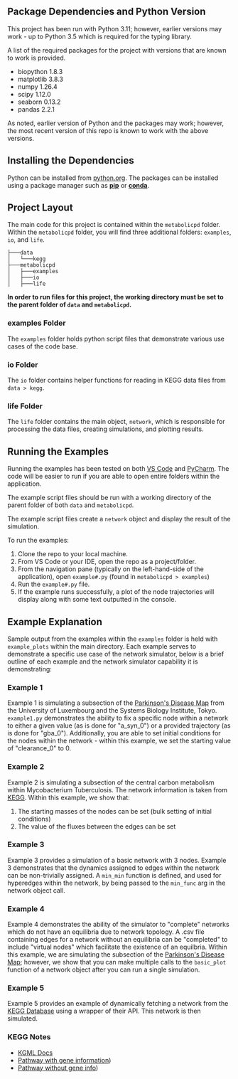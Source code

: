 
## Package Dependencies and Python Version
This project has been run with Python 3.11; however, earlier versions may work - up to Python 3.5 which is required for the typing library.

A list of the required packages for the project with versions that are known to work is provided.
- biopython 1.8.3
- matplotlib 3.8.3
- numpy 1.26.4
- scipy 1.12.0
- seaborn 0.13.2
- pandas 2.2.1

As noted, earlier version of Python and the packages may work; however, the most recent version of this repo is known to work with the above versions.

## Installing the Dependencies

Python can be installed from [python.org](https://www.python.org/).
The packages can be installed using a package manager such as [**pip**](https://pypi.org/project/pip/) or [**conda**](https://conda.io/projects/conda/en/latest/index.html).

## Project Layout

The main code for this project is contained within the ```metabolicpd``` folder.
Within the ```metabolicpd``` folder, you will find three additional folders: ```examples```, ```io```, and ```life```.
```
├───data
│   └───kegg
├───metabolicpd
│   ├───examples
│   ├───io
│   ├───life
```

**In order to run files for this project, the working directory must be set to the parent folder
of ```data``` and ```metabolicpd```.**

### examples Folder

The ```examples``` folder holds python script files that demonstrate various use cases of the code base.

### io Folder

The ```io``` folder contains helper functions for reading in KEGG data files from ```data > kegg```.

### life Folder

The ```life``` folder contains the main object, ```network```, which is responsible for processing the data files, creating simulations, and plotting results.


## Running the Examples

Running the examples has been tested on both [VS Code](https://code.visualstudio.com/) and [PyCharm](https://www.jetbrains.com/pycharm/). The code will be easier to run if you are able to open entire folders within the application. 

The example script files should be run with a working directory of the parent folder of both ```data``` and ```metabolicpd```.

The example script files create a ```network``` object and display the result of the simulation.

To run the examples:
1. Clone the repo to your local machine.
2. From VS Code or your IDE, open the repo as a project/folder.
3. From the navigation pane (typically on the left-hand-side of the application), open ```example#.py``` (found in ```metabolicpd > examples```)
4. Run the ```example#.py``` file.
5. If the example runs successfully, a plot of the node trajectories will display along with some text outputted in the console.


## Example Explanation
Sample output from the examples within the ```examples``` folder is held with ```example_plots``` within the main directory.
Each example serves to demonstrate a specific use case of the network simulator, below is a brief outline of each example and the network simulator capability it is demonstrating:

### Example 1
Example 1 is simulating a subsection of the  [Parkinson's Disease Map](https://pdmap.uni.lu/minerva/) from the University of Luxembourg and the Systems Biology Institute, Tokyo.
```example1.py``` demonstrates the ability to fix a specific node within a network to either a given value (as is done for "a_syn_0") or a provided trajectory (as is done for "gba_0").
Additionally, you are able to set initial conditions for the nodes within the network - within this example, we set the starting value of "clearance_0" to 0.

### Example 2
Example 2 is simulating a subsection of the central carbon metabolism within Mycobacterium Tuberculosis. The network information is taken from [KEGG](https://www.genome.jp/kegg/).
Within this example, we show that:
1. The starting masses of the nodes can be set (bulk setting of initial conditions)
2. The value of the fluxes between the edges can be set

### Example 3
Example 3 provides a simulation of a basic network with 3 nodes. Example 3 demonstrates that the dynamics assigned to edges within the network can be non-trivially assigned.
A ```min_min``` function is defined, and used for hyperedges within the network, by being passed to the ```min_func``` arg in the network object call.


### Example 4
Example 4 demonstrates the ability of the simulator to "complete" networks which do not have an equilibria due to network topology.
A .csv file containing edges for a network without an equilibria can be "completed" to include "virtual nodes" which facilitate the existence of an equilbria.
Within this example, we are simulating the subsection of the [Parkinson's Disease Map](https://pdmap.uni.lu/minerva/); however, we show that you can make multiple calls to the ```basic_plot``` function of a network object after you can run a single simulation.


### Example 5
Example 5 provides an example of dynamically fetching a network from the [KEGG Database](https://www.genome.jp/kegg/) using a wrapper of their API.
This network is then simulated.

### KEGG Notes
- [KGML Docs](https://www.kegg.jp/kegg/xml/docs/)
- [Pathway with gene information](https://www.genome.jp/kegg-bin/show_pathway?mtu01200))
- [Pathway without gene info](https://www.genome.jp/kegg-bin/show_pathway?rn01200))
